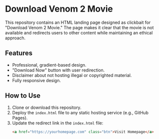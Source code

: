 # Download Venom 2 Movie 

This repository contains an HTML landing page designed as clickbait for "Download Venom 2 Movie." The page makes it clear that the movie is not available and redirects users to other content while maintaining an ethical approach.

## Features
- Professional, gradient-based design.
- "Download Now" button with user redirection.
- Disclaimer about not hosting illegal or copyrighted material.
- Fully responsive design.

## How to Use
1. Clone or download this repository.
2. Deploy the `index.html` file to any static hosting service (e.g., GitHub Pages).
3. Update the redirect link in the `index.html` file:
   ```html
   <a href="https://yourhomepage.com" class="btn">Visit Homepage</a>
